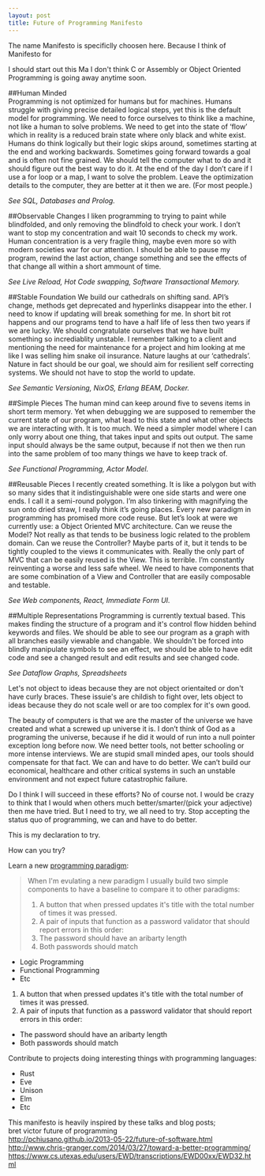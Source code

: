 ```yaml
---
layout: post
title: Future of Programming Manifesto
---
```


The name Manifesto is specificlly choosen here. Because I think of Manifesto for 


I should start out this Ma
I don't think C or Assembly or Object Oriented Programming is going away anytime soon.

##Human Minded  
Programming is not optimized for humans but for machines. Humans struggle with giving precise detailed logical steps, yet this is the default model for programming. We need to force ourselves to think like a machine, not like a human to solve problems. We need to get into the state of ‘flow’ which in reality is a reduced brain state where only black and white exist. Humans do think logically but their logic skips around, sometimes starting at the end and working backwards. Sometimes going forward towards a goal and is often not fine grained. We should tell the computer what to do and it should figure out the best way to do it. At the end of the day I don’t care if I use a for loop or a map, I want to solve the problem. Leave the optimization details to the computer, they are better at it then we are. (For most people.) 

*See SQL, Databases and Prolog.*

##Observable Changes
I liken programming to trying to paint while blindfolded, and only removing the blindfold to check your work. I don’t want to stop my concentration and wait 10 seconds to check my work. Human concentration is a very fragile thing, maybe even more so with modern societies war for our attention. I should be able to pause my program, rewind the last action, change something and see the effects of that change all within a short ammount of time.  

*See Live Reload, Hot Code swapping, Software Transactional Memory.*

##Stable Foundation
We build our cathedrals on shifting sand. API’s change, methods get deprecated and hyperlinks disappear into the ether. I need to know if updating will break something for me. In short bit rot happens and our programs tend to have a half life of less then two years if we are lucky. We should congratulate ourselves that we have built something so incrediablity unstable. I remember talking to a client and mentioning the need for maintenance for a project and him looking at me like I was selling him snake oil insurance. Nature laughs at our ‘cathedrals’. Nature in fact should be our goal, we should aim for resilient self correcting systems. We should not have to stop the world to update. 

*See Semantic Versioning, NixOS, Erlang BEAM, Docker.*

##Simple Pieces
The human mind can keep around five to sevens items in short term memory. Yet when debugging we are supposed to remember the current state of our program, what lead to this state and what other objects we are interacting with. It is too much. We need a simpler model where I can only worry about one thing, that takes input and spits out output. The same input should always be the same output, because if not then we then run into the same problem of too many things we have to keep track of. 

*See Functional Programming, Actor Model.*

##Reusable Pieces
I recently created something. It is like a polygon but with so many sides that it indistinguishable were one side starts and were one ends. I call it a semi-round polygon. I’m also tinkering with magnifying the sun onto dried straw, I really think it’s going places. Every new paradigm in programming has promised more code reuse. But let’s look at were we currently use: a  Object Oriented MVC architecture. Can we reuse the Model? Not really as that tends to be business logic related to the problem domain. Can we reuse the Controller? Maybe parts of it, but it tends to be tightly coupled to the views it communicates with. Really the only part of MVC that can be easily reused is the View. This is terrible. I’m constantly reinventing a worse and less safe wheel. We need to have components that are some combination of a View and Controller that are easily composable and testable. 

*See Web components, React, Immediate Form UI.*
  
##Multiple Representations
Programming is currently textual based. This makes finding the structure of a program and it's control flow hidden behind keywords and files. We should be able to see our program as a graph with all branches easily viewable and changable. We shouldn't be forced into blindly manipulate symbols to see an effect, we should be able to have edit code and see a changed result and edit results and see changed code.

*See Dataflow Graphs, Spreadsheets*

Let's not object to ideas because they are not object orientaited or don't have curly braces. These issuie's are childish to fight over, lets object to ideas because they do not scale well or are too complex for it's own good.

The beauty of computers is that we are the master of the universe we have created and what a screwed up universe it is. I don’t think of God as a programing the universe, because if he did it would of run into a null pointer exception long before now. We need better tools, not better schooling or more intense interviews. We are stupid small minded apes, our tools should compensate for that fact. We can and have to do better. We can’t build our economical, healthcare and other critical systems in such an unstable environment and not expect future catastrophic failure.

Do I think I will succeed in these efforts? No of course not. I would be crazy to think that I would when others much better/smarter/(pick your adjective) then me have tried. But I need to try, we all need to try. Stop accepting the status quo of programming, we can and have to do better. 

This is my declaration to try.

How can you try?

Learn a new [programming paradigm](https://en.wikipedia.org/wiki/Programming_paradigm):  
> When I'm evulating a new paradigm I usually build two simple components to have a baseline to compare it to other paradigms:  
> 1. A button that when pressed updates it's title with the total number of times it was pressed.  
> 2. A pair of inputs that function as a password validator that should report errors in this order:  
>   1. The password should have an aribarty length  
>   2. Both passwords should match  

* Logic Programming  
* Functional Programming  
* Etc

1. A button that when pressed updates it's title with the total number of times it was pressed.  
2. A pair of inputs that function as a password validator that should report errors in this order:  
 * The password should have an aribarty length  
 * Both passwords should match  

Contribute to projects doing interesting things with programming languages:  
* Rust  
* Eve  
* Unison  
* Elm  
* Etc  

This manifesto is heavily inspired by these talks and blog posts;  
bret victor future of programming  
http://pchiusano.github.io/2013-05-22/future-of-software.html  
http://www.chris-granger.com/2014/03/27/toward-a-better-programming/  
https://www.cs.utexas.edu/users/EWD/transcriptions/EWD00xx/EWD32.html  

